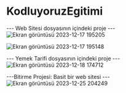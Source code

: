 # KodluyoruzEgitimi

--- Web Sitesi dosyasının içindeki proje ---
![Ekran görüntüsü 2023-12-17 195205](https://github.com/rumeysakilic/KodluyoruzEgitimi/assets/111907567/fd73d16d-9c20-4204-b770-2f180f3bd4d8)


![Ekran görüntüsü 2023-12-17 195148](https://github.com/rumeysakilic/KodluyoruzEgitimi/assets/111907567/d37a01a1-5a88-47ac-995e-3969188ebc75)


--- Yemek Tarifi dosyasının içindeki proje ---
![Ekran görüntüsü 2023-12-18 174712](https://github.com/rumeysakilic/KodluyoruzEgitimi/assets/111907567/87999325-5191-4822-bde2-e1d680f45de4)


---Bitirme Projesi: Basit bir web sitesi ---
![Ekran görüntüsü 2023-12-25 204249](https://github.com/rumeysakilic/KodluyoruzEgitimi/assets/111907567/58d5f24b-f408-44b6-9e15-f38cbec2cfb5)

